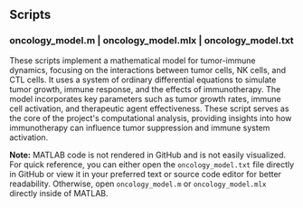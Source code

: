 ## Scripts

### oncology_model.m | oncology_model.mlx | oncology_model.txt

These scripts implement a mathematical model for tumor-immune dynamics, focusing on the interactions between tumor cells, NK cells, and CTL cells. It uses a system of ordinary differential equations to simulate tumor growth, immune response, and the effects of immunotherapy. The model incorporates key parameters such as tumor growth rates, immune cell activation, and therapeutic agent effectiveness. These script serves as the core of the project's computational analysis, providing insights into how immunotherapy can influence tumor suppression and immune system activation.

**Note:** MATLAB code is not rendered in GitHub and is not easily visualized. For quick reference, you can either open the `oncology_model.txt` file directly in GitHub or view it in your preferred text or source code editor for better readability. Otherwise, open `oncology_model.m` or `oncology_model.mlx` directly inside of MATLAB.
